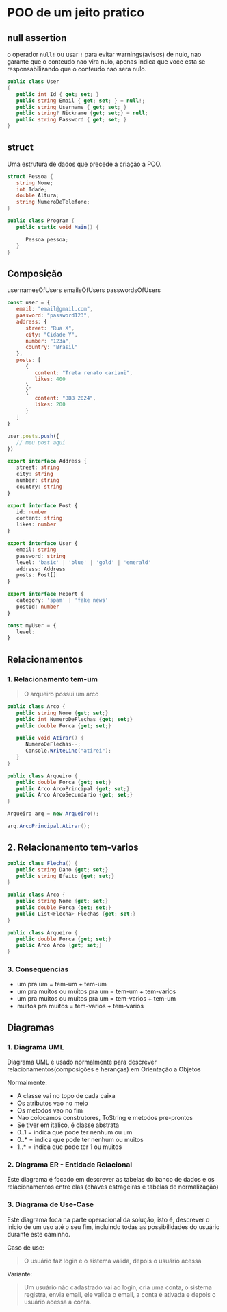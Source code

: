 # POO de um jeito pratico

## null assertion

o operador `null!` ou usar `!` para evitar warnings(avisos) de nulo, nao garante que o conteudo nao vira nulo, apenas indica que voce esta se responsabilizando que o conteudo nao sera nulo.

```cs
public class User
{
   public int Id { get; set; }
   public string Email { get; set; } = null!;
   public string Username { get; set; }
   public string? Nickname {get; set;} = null;
   public string Password { get; set; }
}
```

## struct

Uma estrutura de dados que precede a criação a POO.

```cs
struct Pessoa {
   string Nome;
   int Idade;
   double Altura;
   string NumeroDeTelefone;
}

public class Program {
   public static void Main() {

      Pessoa pessoa;
   }
}
```

## Composição

usernamesOfUsers
emailsOfUsers
passwordsOfUsers

```js
const user = {
   email: "email@gmail.com",
   password: "password123",
   address: {
      street: "Rua X",
      city: "Cidade Y",
      number: "123a",
      country: "Brasil"
   },
   posts: [
      {
         content: "Treta renato cariani",
         likes: 400
      },
      {
         content: "BBB 2024",
         likes: 200
      }
   ]
}

user.posts.push({
   // meu post aqui
})
```

```ts
export interface Address {
   street: string
   city: string
   number: string
   country: string
}

export interface Post {
   id: number
   content: string
   likes: number
}

export interface User {
   email: string
   password: string
   level: 'basic' | 'blue' | 'gold' | 'emerald'
   address: Address
   posts: Post[]
}

export interface Report {
   category: 'spam' | 'fake news'
   postId: number
}

const myUser = {
   level: 
}
```

## Relacionamentos

### 1. Relacionamento tem-um

> O arqueiro possui um arco

```cs
public class Arco {
   public string Nome {get; set;}
   public int NumeroDeFlechas {get; set;}
   public double Forca {get; set;}

   public void Atirar() {
      NumeroDeFlechas--;
      Console.WriteLine("atirei");
   }
}

public class Arqueiro {
   public double Forca {get; set;}
   public Arco ArcoPrincipal {get; set;}
   public Arco ArcoSecundario {get; set;}
}

Arqueiro arq = new Arqueiro();

arq.ArcoPrincipal.Atirar();
```

## 2. Relacionamento tem-varios

```cs
public class Flecha() {
   public string Dano {get; set;}
   public string Efeito {get; set;}
}

public class Arco {
   public string Nome {get; set;}
   public double Forca {get; set;}
   public List<Flecha> Flechas {get; set;}
}

public class Arqueiro {
   public double Forca {get; set;}
   public Arco Arco {get; set;}
}
```

### 3. Consequencias

- um pra um = tem-um + tem-um
- um pra muitos ou muitos pra um = tem-um + tem-varios
- um pra muitos ou muitos pra um = tem-varios + tem-um
- muitos pra muitos = tem-varios + tem-varios

## Diagramas

### 1. Diagrama UML

Diagrama UML é usado normalmente para descrever relacionamentos(composições e heranças) em Orientação a Objetos

Normalmente:

- A classe vai no topo de cada caixa
- Os atributos vao no meio
- Os metodos vao no fim
- Nao colocamos construtores, ToString e metodos pre-prontos
- Se tiver em italico, é classe abstrata
- 0..1 = indica que pode ter nenhum ou um
- 0..* = indica que pode ter nenhum ou muitos
- 1..* = indica que pode ter 1 ou muitos

### 2. Diagrama ER - Entidade Relacional

Este diagrama é focado em descrever as tabelas do banco de dados e os relacionamentos entre elas (chaves estrageiras e tabelas de normalização)

### 3. Diagrama de Use-Case

Este diagrama foca na parte operacional da solução, isto é, descrever o inicio de um uso até o seu fim, incluindo todas as possibilidades do usuário durante este caminho.

Caso de uso:

> O usuário faz login e o sistema valida, depois o usuário acessa

Variante:

> Um usuário não cadastrado vai ao login, cria uma conta, o sistema registra, envia email, ele valida o email, a conta é ativada e depois o usuário acessa a conta.
